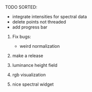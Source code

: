 TODO SORTED:
- integrate intensities for spectral data
- delete points not threaded
- add progress bar


1. Fix bugs:
    - weird normalization

2. make a release
3. luminance height field
4. rgb visualization
5. nice spectral widget
